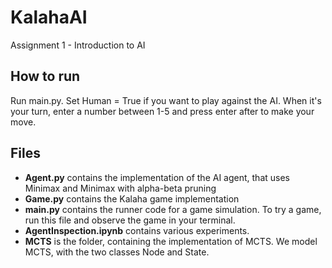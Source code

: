 # KalahaAI
Assignment 1 - Introduction to AI

## How to run
Run main.py. Set Human = True if you want to play against the AI. When it's your turn, enter a number between 1-5 and press enter after to make your move. 

## Files 
* **Agent.py** contains the implementation of the AI agent, that uses Minimax and Minimax with alpha-beta pruning 
* **Game.py** contains the Kalaha game implementation
* **main.py** contains the runner code for a game simulation. To try a game, run this file and observe the game in your terminal. 
* **AgentInspection.ipynb** contains various experiments. 
* **MCTS** is the folder, containing the implementation of MCTS. We model MCTS, with the two classes Node and State. 
 
